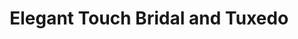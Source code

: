---
title: "Elegant Touch Bridal and Tuxedo"
url: /nottingham/elegant-touch-bridal-and-tuxedo/
shop: clothes
---